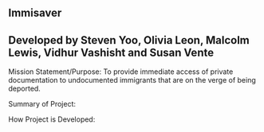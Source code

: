 ## Immisaver

## Developed by Steven Yoo, Olivia Leon, Malcolm Lewis, Vidhur Vashisht and Susan Vente

Mission Statement/Purpose: To provide immediate access of private documentation to undocumented immigrants that are on the verge of being deported.

Summary of Project: 

How Project is Developed:

